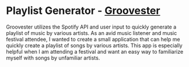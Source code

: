 # Playlist Generator - [Groovester](http://groove-with-me.herokuapp.com/)

Groovester utilizes the Spotify API and user input to quickly generate a playlist of music by various artists. As an avid music listener and music festival attendee, I wanted to create a small application that can help me quickly create a playlist of songs by various artists. This app is especially helpful when I am attending a festival and want an easy way to familiarize myself with songs by unfamiliar artists.


